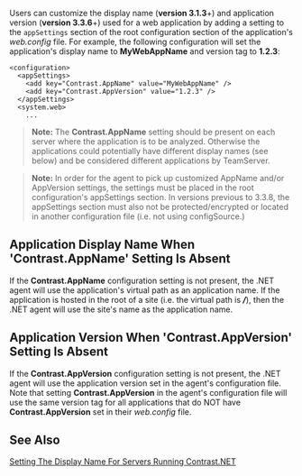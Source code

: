 <!--
title: "Application Specific Settings"
description: "Guide to setting the applications display name and version"
tags: "microsoft IIS application name agent installation .NET version"
-->

Users can customize the display name (**version 3.1.3**+) and application version (**version 3.3.6**+) used for a web application by adding a setting to the ```appSettings``` section of the root configuration section of the application's *web.config* file. For example, the following configuration will set the application's display name to **MyWebAppName** and version tag to **1.2.3**:

```
<configuration>
  <appSettings>
    <add key="Contrast.AppName" value="MyWebAppName" />
    <add key="Contrast.AppVersion" value="1.2.3" />
  </appSettings>
  <system.web>
    ...
```

>**Note:** The **Contrast.AppName** setting should be present on each server where the application is to be analyzed. Otherwise the applications could potentially have different display names (see below) and be considered different applications by TeamServer. 

>**Note:** In order for the agent to pick up customized AppName and/or AppVersion settings, the settings must be placed in the root configuration's appSettings section. In versions previous to 3.3.8, the appSettings section must also not be protected/encrypted or located in another configuration file (i.e. not using configSource.)

## Application Display Name When 'Contrast.AppName' Setting Is Absent

If the **Contrast.AppName** configuration setting is not present, the .NET agent will use the application's virtual path as an application name. If the application is hosted in the root of a site (i.e. the virtual path is ***/***), then the .NET agent will use the site's name as the application name.

## Application Version When 'Contrast.AppVersion' Setting Is Absent

If the **Contrast.AppVersion** configuration setting is not present, the .NET agent will use the application version set in the agent's configuration file. Note that setting **Contrast.AppVersion** in the agent's configuration file will use the same version tag for all applications that do NOT have **Contrast.AppVersion** set in their *web.config* file. 


## See Also

[Setting The Display Name For Servers Running Contrast.NET](user_netconfig.html#servers)
